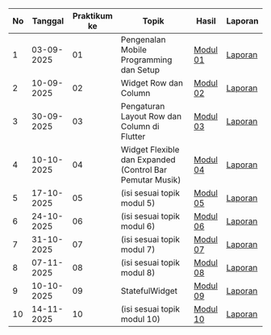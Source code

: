 | No | Tanggal     | Praktikum ke | Topik                                                         | Hasil         | Laporan              |
|----|-------------|--------------|----------------------------------------------------------------|---------------|----------------------|
| 1  | 03-09-2025  | 01           | Pengenalan Mobile Programming dan Setup                        | [Modul 01](https://github.com/taqiyyahRusydiyyah/Praktikum_mobile_modul1) | [Laporan](https://docs.google.com/document/d/e/2PACX-1vSfkV24y-3vXUyEQdXxzwXtafYgPhpqEuNGlYrKrJH5YnYOt8XHuRWQQIA-Db7PYmVdbnRxF0QXpqfh/pub) |
| 2  | 10-09-2025  | 02           | Widget Row dan Column                                          | [Modul 02](#) | [Laporan](https://docs.google.com/document/d/e/2PACX-1vSIQhmQptHNOp4fR65HnxsO7t306k-qFxidD0vWMqFgQ86hoMYhdPGmyDqbyx7-mtoCGvy3KZeTkxFO/pub) |
| 3  | 30-09-2025  | 03           | Pengaturan Layout Row dan Column di Flutter                    | [Modul 03](#) | [Laporan](https://docs.google.com/document/d/1_KjLh74M31kJGJuwETEYGPNz3ZxRXscPXZoMSplksTA/edit?usp=sharing) |
| 4  | 10-10-2025  | 04           | Widget Flexible dan Expanded (Control Bar Pemutar Musik)       | [Modul 04](#) | [Laporan](https://docs.google.com/document/d/1trTrUUizlJB4P4dG62NNNwNTJ6OJhismYq27OdpNPIk/edit?usp=sharing) |
| 5  | 17-10-2025  | 05           | (isi sesuai topik modul 5)                                     | [Modul 05](#) | [Laporan](#) |
| 6  | 24-10-2025  | 06           | (isi sesuai topik modul 6)                                     | [Modul 06](#) | [Laporan](#) |
| 7  | 31-10-2025  | 07           | (isi sesuai topik modul 7)                                     | [Modul 07](#) | [Laporan](#) |
| 8  | 07-11-2025  | 08           | (isi sesuai topik modul 8)                                     | [Modul 08](#) | [Laporan](#) |
| 9  | 10-10-2025  | 09           | StatefulWidget                                                 | [Modul 09](#) | [Laporan](https://docs.google.com/document/d/1Qpp7SaMbU_xlUwR5puSmzcHxQr9qS-eNy8Wqhxb7_qc/edit?usp=sharing) |
| 10 | 14-11-2025  | 10           | (isi sesuai topik modul 10)                                    | [Modul 10](#) | [Laporan](#) |

